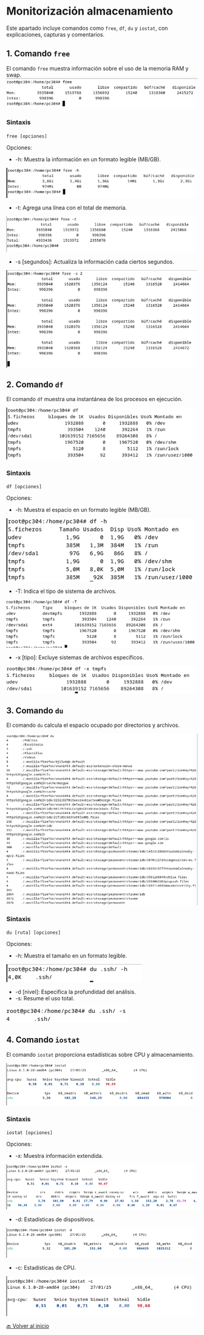# Monitorización almacenamiento
Este apartado incluye comandos como `free`, `df`, `du` y `iostat`, con explicaciones, capturas y comentarios.

## 1. Comando `free`

El comando `free` muestra información sobre el uso de la memoria RAM y swap.
![](https://github.com/HoracioGG/Monitorizacion/blob/main/img/free.png)

### Sintaxis

`free [opciones]`

Opciones:
- -h: Muestra la información en un formato legible (MB/GB).

![](https://github.com/HoracioGG/Monitorizacion/blob/main/img/free-h.png)

- -t: Agrega una línea con el total de memoria.
  
![](https://github.com/HoracioGG/Monitorizacion/blob/main/img/free-t.png)

- -s [segundos]: Actualiza la información cada ciertos segundos.

![](https://github.com/HoracioGG/Monitorizacion/blob/main/img/free-s.png)


## 2. Comando `df`

El comando `df` muestra una instantánea de los procesos en ejecución.

![](https://github.com/HoracioGG/Monitorizacion/blob/main/img/df.png)

### Sintaxis

`df [opciones]`

Opciones:

- -h: Muestra el espacio en un formato legible (MB/GB).

![](https://github.com/HoracioGG/Monitorizacion/blob/main/img/df-h.png)

- -T: Indica el tipo de sistema de archivos.

![](https://github.com/HoracioGG/Monitorizacion/blob/main/img/df-T.png)

- -x [tipo]: Excluye sistemas de archivos específicos.

![](https://github.com/HoracioGG/Monitorizacion/blob/main/img/df-x.png)


  
## 3. Comando `du`

El comando `du` calcula el espacio ocupado por directorios y archivos.

![](https://github.com/HoracioGG/Monitorizacion/blob/main/img/du.png)

### Sintaxis

`du [ruta] [opciones]`

Opciones:

- -h: Muestra el tamaño en un formato legible.

![](https://github.com/HoracioGG/Monitorizacion/blob/main/img/du-h.png)

- -d [nivel]: Especifica la profundidad del análisis.
- -s: Resume el uso total.

![](https://github.com/HoracioGG/Monitorizacion/blob/main/img/du-s.png)

## 4. Comando `iostat`

El comando `iostat` proporciona estadísticas sobre CPU y almacenamiento.

![](https://github.com/HoracioGG/Monitorizacion/blob/main/img/iostat.png)

### Sintaxis

`iostat [opciones]`

Opciones:

- -x: Muestra información extendida.

![](https://github.com/HoracioGG/Monitorizacion/blob/main/img/iostat-x.png)

- -d: Estadísticas de dispositivos.

![](https://github.com/HoracioGG/Monitorizacion/blob/main/img/iostat-d.png)

- -c: Estadísticas de CPU.


![](https://github.com/HoracioGG/Monitorizacion/blob/main/img/iostat-c.png)

[🔙 Volver al inicio](https://github.com/HoracioGG/Monitorizacion/blob/main/README.md)
